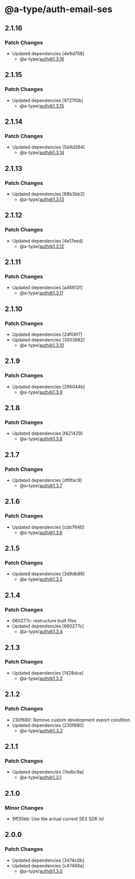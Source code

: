 # @a-type/auth-email-ses

## 2.1.16

### Patch Changes

- Updated dependencies [4e9d758]
  - @a-type/auth@1.3.16

## 2.1.15

### Patch Changes

- Updated dependencies [9727f0b]
  - @a-type/auth@1.3.15

## 2.1.14

### Patch Changes

- Updated dependencies [5d4d364]
  - @a-type/auth@1.3.14

## 2.1.13

### Patch Changes

- Updated dependencies [68b3bb2]
  - @a-type/auth@1.3.13

## 2.1.12

### Patch Changes

- Updated dependencies [4e17eed]
  - @a-type/auth@1.3.12

## 2.1.11

### Patch Changes

- Updated dependencies [a46612f]
  - @a-type/auth@1.3.11

## 2.1.10

### Patch Changes

- Updated dependencies [2df06f7]
- Updated dependencies [3003882]
  - @a-type/auth@1.3.10

## 2.1.9

### Patch Changes

- Updated dependencies [296044b]
  - @a-type/auth@1.3.9

## 2.1.8

### Patch Changes

- Updated dependencies [f421429]
  - @a-type/auth@1.3.8

## 2.1.7

### Patch Changes

- Updated dependencies [df6fac9]
  - @a-type/auth@1.3.7

## 2.1.6

### Patch Changes

- Updated dependencies [cbb7640]
  - @a-type/auth@1.3.6

## 2.1.5

### Patch Changes

- Updated dependencies [3d9db88]
  - @a-type/auth@1.3.5

## 2.1.4

### Patch Changes

- 660277c: restructure built files
- Updated dependencies [660277c]
  - @a-type/auth@1.3.4

## 2.1.3

### Patch Changes

- Updated dependencies [1428dce]
  - @a-type/auth@1.3.3

## 2.1.2

### Patch Changes

- 230f680: Remove custom development export condition
- Updated dependencies [230f680]
  - @a-type/auth@1.3.2

## 2.1.1

### Patch Changes

- Updated dependencies [7edbc9a]
  - @a-type/auth@1.3.1

## 2.1.0

### Minor Changes

- 9ff30eb: Use the actual current SES SDK lol

## 2.0.0

### Patch Changes

- Updated dependencies [3474c0b]
- Updated dependencies [c47468a]
  - @a-type/auth@1.3.0
